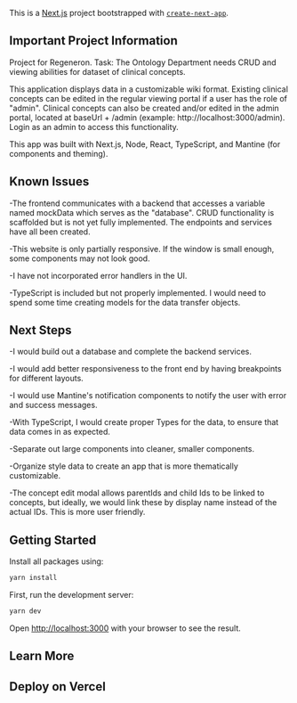 This is a [Next.js](https://nextjs.org/) project bootstrapped with [`create-next-app`](https://github.com/vercel/next.js/tree/canary/packages/create-next-app).

## Important Project Information

Project for Regeneron. Task: The Ontology Department needs CRUD and viewing abilities for dataset of clinical concepts.

This application displays data in a customizable wiki format. Existing clinical concepts can be edited in the regular viewing portal if a user has the role of "admin". Clinical concepts can also be created and/or edited in the admin portal, located at baseUrl + /admin (example: http://localhost:3000/admin). Login as an admin to access this functionality.

This app was built with Next.js, Node, React, TypeScript, and Mantine (for components and theming).

## Known Issues

-The frontend communicates with a backend that accesses a variable named mockData which serves as the "database". CRUD functionality is scaffolded but is not yet fully implemented. The endpoints and services have all been created.

-This website is only partially responsive. If the window is small enough, some components may not look good.

-I have not incorporated error handlers in the UI.

-TypeScript is included but not properly implemented. I would need to spend some time creating models for the data transfer objects.

## Next Steps

-I would build out a database and complete the backend services.

-I would add better responsiveness to the front end by having breakpoints for different layouts.

-I would use Mantine's notification components to notify the user with error and success messages.

-With TypeScript, I would create proper Types for the data, to ensure that data comes in as expected.

-Separate out large components into cleaner, smaller components.

-Organize style data to create an app that is more thematically customizable.

-The concept edit modal allows parentIds and child Ids to be linked to concepts, but ideally, we would link these by display name instead of the actual IDs. This is more user friendly.

## Getting Started

Install all packages using:

```bash
yarn install
```

First, run the development server:

```bash
yarn dev
```

Open [http://localhost:3000](http://localhost:3000) with your browser to see the result.

## Learn More

## Deploy on Vercel
